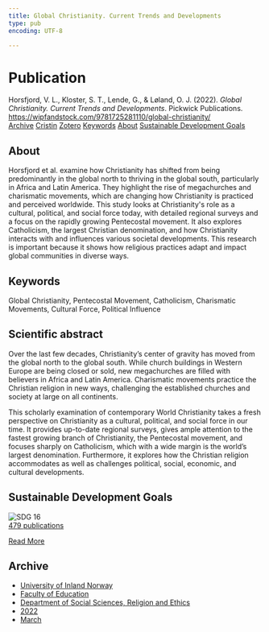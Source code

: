 ```yaml
---
title: Global Christianity. Current Trends and Developments
type: pub
encoding: UTF-8

---
```

<h1>Publication</h1>
<article id="csl-bib-container-4IEF852C" class="csl-bib-container">
  <div class="csl-bib-body"> <div class="csl-entry">Horsfjord, V. L., Kloster, S. T., Lende, G., &#38; Løland, O. J. (2022). <i>Global Christianity. Current Trends and Developments</i>. Pickwick Publications. <a href="https://wipfandstock.com/9781725281110/global-christianity/">https://wipfandstock.com/9781725281110/global-christianity/</a></div> </div>
  <div class="csl-bib-buttons">
    <a href="#taxonomy-article-4IEF852C" alt="archive" class="csl-bib-button">Archive</a>
    <a href="https://app.cristin.no/results/show.jsf?id=2006851" alt="Cristin" class="csl-bib-button">Cristin</a>
    <a href="http://zotero.org/groups/5881554/items/4IEF852C" alt="Zotero" class="csl-bib-button">Zotero</a>
    <a href="#keywords-article-4IEF852C" alt="keywords" class="csl-bib-button">Keywords</a>
    <a href="#about-article-4IEF852C" alt="about_pub" class="csl-bib-button">About</a>
    <a href="#sdg-article-4IEF852C" alt="sdg" class="csl-bib-button">Sustainable Development Goals</a>
  </div>
  <div id="csl-bib-meta-container-4IEF852C"></div>
</article>
<div id="csl-bib-meta-4IEF852C" class="csl-bib-meta">
  <article id="about-article-4IEF852C" class="about_pub-article">
    <h1>About</h1>
    Horsfjord et al. examine how Christianity has shifted from being predominantly in the global north to thriving in the global south, particularly in Africa and Latin America. They highlight the rise of megachurches and charismatic movements, which are changing how Christianity is practiced and perceived worldwide. This study looks at Christianity's role as a cultural, political, and social force today, with detailed regional surveys and a focus on the rapidly growing Pentecostal movement. It also explores Catholicism, the largest Christian denomination, and how Christianity interacts with and influences various societal developments. This research is important because it shows how religious practices adapt and impact global communities in diverse ways.
  </article>
  <article id="keywords-article-4IEF852C" class="keywords-article">
    <h1>Keywords</h1>
    Global Christianity, Pentecostal Movement, Catholicism, Charismatic Movements, Cultural Force, Political Influence
  </article>
  <article id="abstract-article-4IEF852C" class="abstract-article">
    <h1>Scientific abstract</h1>
    Over the last few decades, Christianity’s center of gravity has moved from the global north to the global south. While church buildings in Western Europe are being closed or sold, new megachurches are filled with believers in Africa and Latin America. Charismatic movements practice the Christian religion in new ways, challenging the established churches and society at large on all continents. 
 
This scholarly examination of contemporary World Christianity takes a fresh perspective on Christianity as a cultural, political, and social force in our time. It provides up-to-date regional surveys, gives ample attention to the fastest growing branch of Christianity, the Pentecostal movement, and focuses sharply on Catholicism, which with a wide margin is the world’s largest denomination. Furthermore, it explores how the Christian religion accommodates as well as challenges political, social, economic, and cultural developments.
  </article>
  <article id="sdg-article-4IEF852C" class="sdg-article">
    <h1>Sustainable Development Goals</h1>
    <div class="sdg-container"><div id="sdg16" class="sdg">
        <img src="{{< params subfolder >}}images/sdg/sdg16_en.png" class="image" alt="SDG 16">
        <div class="sdg-overlay">
          <a href="/en/archive/?key=?sdg=16#archive" class="sdg-publication-count"><span>479</span> publications</a>
          <p><a href="https://sdgs.un.org/goals/goal16" class="sdg-read-more">Read More</a></p>
        </div>
      </div></div>
  </article>
  <article id="taxonomy-article-4IEF852C" class="taxonomy-article">
    <h1>Archive</h1>
    <ul>
      <li>
        <a href="/en/archive/?key=3DCRN523">University of Inland Norway</a>
      </li>
      <li>
        <a href="/en/archive/?key=WYNZA47F">Faculty of Education</a>
      </li>
      <li>
        <a href="/en/archive/?key=XY7UYWKQ">Department of Social Sciences, Religion and Ethics</a>
      </li>
      <li>
        <a href="/en/archive/?key=KFGXTPGI">2022</a>
      </li>
      <li>
        <a href="/en/archive/?key=PB54YQSZ">March</a>
      </li>
    </ul>
  </article>
</div>
